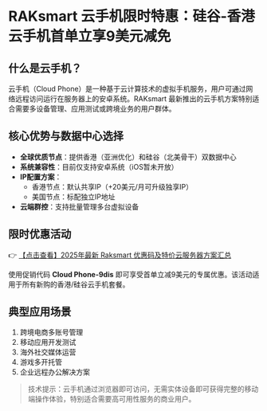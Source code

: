 # RAKsmart 云手机限时特惠：硅谷-香港云手机首单立享9美元减免

## 什么是云手机？

云手机（Cloud Phone）是一种基于云计算技术的虚拟手机服务，用户可通过网络远程访问运行在服务器上的安卓系统。RAKsmart 最新推出的云手机方案特别适合需要多设备管理、应用测试或跨境业务的用户群体。

## 核心优势与数据中心选择

- **全球优质节点**：提供香港（亚洲优化）和硅谷（北美骨干）双数据中心
- **系统兼容性**：目前仅支持安卓系统（iOS暂未开放）
- **IP配置方案**：
  - 香港节点：默认共享IP（+20美元/月可升级独享IP）
  - 美国节点：标配独立IP地址
- **云端群控**：支持批量管理多台虚拟设备

## 限时优惠活动

👉 [【点击查看】2025年最新 Raksmart 优惠码及特价云服务器方案汇总](https://bit.ly/raksmart)

使用促销代码 **Cloud Phone-9dis** 即可享受首单立减9美元的专属优惠。该活动适用于所有新购的香港/硅谷云手机套餐。

## 典型应用场景

1. 跨境电商多账号管理
2. 移动应用开发测试
3. 海外社交媒体运营
4. 游戏多开托管
5. 企业远程办公解决方案

> 技术提示：云手机通过浏览器即可访问，无需实体设备即可获得完整的移动端操作体验，特别适合需要高可用性服务的商业用户。